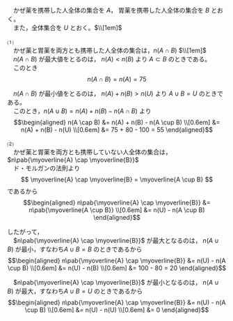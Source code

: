 　かぜ薬を携帯した人全体の集合を $A$，
胃薬を携帯した人全体の集合を $B$ とおく。<br>
　また，全体集合を $U$ とおく。$\\[1em]$<br>

⑴<br>
　かぜ薬と胃薬を両方とも携帯した人全体の集合は，$n(A \cap B)$ $\\[1em]$<br>
　$n(A \cap B)$ が最大値をとるのは，
$n(A) < n(B)$ より $A \subset B$ のときである。<br>
　このとき
$$
n(A \cap B) = n(A) = 75
$$

　$n(A \cap B)$ が最小値をとるのは，
$n(A)+n(B)>n(U)$ より $A \cup B = U$ のときである。<br>
　このとき，$n(A \cup B) = n(A) + n(B) - n(A \cap B)$ より
$$\begin{aligned}
  n(A \cap B) &= n(A) + n(B) - n(A \cup B) \\[0.6em]
              &= n(A) + n(B) - n(U) \\[0.6em]
              &= 75 + 80 - 100 = 55
\end{aligned}$$

⑵<br>
　かぜ薬と胃薬を両方とも携帯していない人全体の集合は，
$n\pab{\myoverline{A} \cap \myoverline{B}}$ <br>
　ド・モルガンの法則より
$$
\myoverline{A} \cap \myoverline{B} = \myoverline{A \cup B}
$$
であるから
$$\begin{aligned}
  n\pab{\myoverline{A} \cap \myoverline{B}} 
    &= n\pab{\myoverline{A \cup B}} \\[0.6em]
    &= n(U) - n(A \cup B)
\end{aligned}$$

したがって，<br>
　$n\pab{\myoverline{A} \cap \myoverline{B}}$ が最大となるのは，
$n(A \cup B)$ が最小，すなわち$A \cup B = B$ のときであるから
$$\begin{aligned}
  n\pab{\myoverline{A} \cap \myoverline{B}} 
    &= n(U) - n(A \cup B) \\[0.6em]
    &= n(U) - n(B) \\[0.6em]
    &= 100 - 80 = 20
\end{aligned}$$

　$n\pab{\myoverline{A} \cap \myoverline{B}}$ が最小となるのは，
$n(A \cup B)$ が最大，すなわち$A \cup B = U$ のときであるから
$$\begin{aligned}
  n\pab{\myoverline{A} \cap \myoverline{B}} 
    &= n(U) - n(A \cup B) \\[0.6em]
    &= n(U) - n(U) \\[0.6em]
    &= 0
\end{aligned}$$